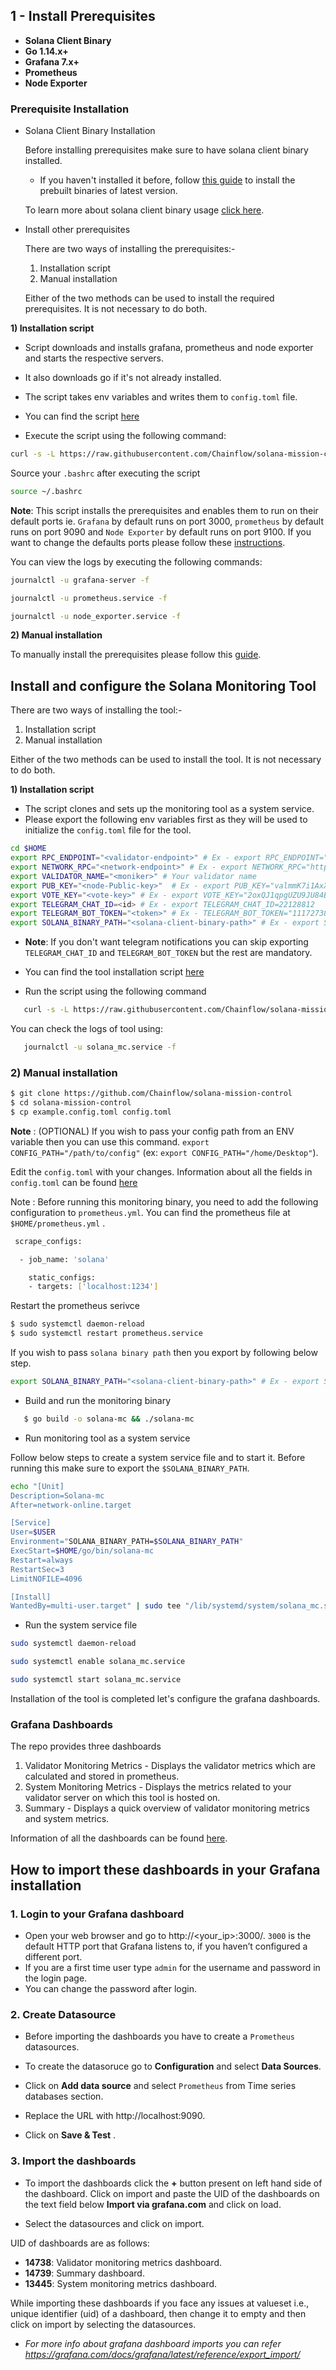 ## 1 - Install Prerequisites

- **Solana Client Binary**
- **Go 1.14.x+**
- **Grafana 7.x+**
- **Prometheus**
- **Node Exporter**

### Prerequisite Installation

 - Solana Client Binary Installation 

   Before installing prerequisites make sure to have solana client binary installed.
   - If you haven't installed it before, follow [this guide](https://docs.solana.com/cli/install-solana-cli-tools#download-prebuilt-binaries) to install the prebuilt binaries of latest version.

   To learn more about solana client binary usage [click here](https://github.com/Chainflow/solana-mission-control/blob/main/docs/prereq-manual.md#install-solana-client).

 - Install other prerequisites

   There are two ways of installing the prerequisites:-

   1. Installation script
   2. Manual installation

   Either of the two methods can be used to install the required prerequisites. It is not necessary to do both.

**1) Installation script**

   - Script downloads and installs grafana, prometheus and node exporter and starts the respective servers.
   - It also downloads go if it's not already installed.
   - The script takes env variables and writes them to `config.toml` file.
   
   - You can find the script [here](./scripts/install_script.sh)
   - Execute the script using the following command:

   ```sh
   curl -s -L https://raw.githubusercontent.com/Chainflow/solana-mission-control/main/scripts/install_script.sh | bash
   ```
   Source your `.bashrc` after executing the script

   ```sh
   source ~/.bashrc
   ```
   **Note**: This script installs the prerequisites and enables them to run on their default ports ie. `Grafana` by default runs on port 3000, `prometheus` by default runs on port 9090 and `Node Exporter` by default runs on port 9100. If you want to change the defaults ports please follow these [instructions](./docs/custom-port.md).

   You can view the logs by executing the following commands:
   ```bash
   journalctl -u grafana-server -f

   journalctl -u prometheus.service -f

   journalctl -u node_exporter.service -f
   ```

**2) Manual installation**

To manually install the prerequisites please follow this [guide](./docs/prereq-manual.md).
 
## Install and configure the Solana Monitoring Tool

There are two ways of installing the tool:-

1. Installation script
2. Manual installation

Either of the two methods can be used to install the tool. It is not necessary to do both.

**1) Installation script**

  - The script clones and sets up the monitoring tool as a system service.
  - Please export the following env variables first as they will be used to initialize the `config.toml` file for the tool.
  ```sh
  cd $HOME
  export RPC_ENDPOINT="<validator-endpoint>" # Ex - export RPC_ENDPOINT="https://api.rpc.solana.com"
  export NETWORK_RPC="<network-endpoint>" # Ex - export NETWORK_RPC="https://api.rpc.com"
  export VALIDATOR_NAME="<moniker>" # Your validator name
  export PUB_KEY="<node-Public-key>"  # Ex - export PUB_KEY="valmmK7i1AxXeiTtQgQZhQNiXYU84ULeaYF1EH1pa"
  export VOTE_KEY="<vote-key>" # Ex - export VOTE_KEY="2oxQJ1qpgUZU9JU84BHaoM1GzHkYfRDgDQY9dpH5mghh"
  export TELEGRAM_CHAT_ID=<id> # Ex - export TELEGRAM_CHAT_ID=22128812
  export TELEGRAM_BOT_TOKEN="<token>" # Ex - TELEGRAM_BOT_TOKEN="1117273891:AAE12xZU5x4JRj5YSF5LBeu1fPF0T4xj-UI"
  export SOLANA_BINARY_PATH="<solana-client-binary-path>" # Ex - export SOLANA_BINARY_PATH="/home/ubuntu/.local/share/solana/install/active_release/bin/solana"
```
- **Note**: If you don't want telegram notifications you can skip exporting `TELEGRAM_CHAT_ID` and `TELEGRAM_BOT_TOKEN` but the rest are mandatory.

- You can find the tool installation script [here](./scripts/tool_installation.sh)
- Run the script using the following command

```sh
   curl -s -L https://raw.githubusercontent.com/Chainflow/solana-mission-control/main/scripts/tool_installation.sh | bash
```
You can check the logs of tool using:
```sh
   journalctl -u solana_mc.service -f
```
### 2) Manual installation

```bash
$ git clone https://github.com/Chainflow/solana-mission-control
$ cd solana-mission-control
$ cp example.config.toml config.toml
```

**Note** : (OPTIONAL) If you wish to pass your config path from an ENV variable then you can use this command. `export CONFIG_PATH="/path/to/config"` (ex: `export CONFIG_PATH="/home/Desktop"`).

Edit the `config.toml` with your changes. Information about all the fields in `config.toml` can be found [here](./docs/config-desc.md)

Note : Before running this monitoring binary, you need to add the following configuration to `prometheus.yml`. You can find the prometheus file at `$HOME/prometheus.yml` .

```sh
 scrape_configs:

  - job_name: 'solana'

    static_configs:
    - targets: ['localhost:1234']

```

Restart the prometheus serivce

```sh 
$ sudo systemctl daemon-reload
$ sudo systemctl restart prometheus.service
```

If you wish to pass `solana binary path` then you export by following below step.
```sh
export SOLANA_BINARY_PATH="<solana-client-binary-path>" # Ex - export SOLANA_BINARY_PATH="/home/ubuntu/.local/share/solana/install/active_release/bin/solana"
```

- Build and run the monitoring binary

```sh
   $ go build -o solana-mc && ./solana-mc
```

- Run monitoring tool as a system service

Follow below steps to create a system service file and to start it.
Before running this make sure to export the `$SOLANA_BINARY_PATH`.

```sh
echo "[Unit]
Description=Solana-mc
After=network-online.target

[Service]
User=$USER
Environment="SOLANA_BINARY_PATH=$SOLANA_BINARY_PATH"
ExecStart=$HOME/go/bin/solana-mc
Restart=always
RestartSec=3
LimitNOFILE=4096

[Install]
WantedBy=multi-user.target" | sudo tee "/lib/systemd/system/solana_mc.service"
```
- Run the system service file
```sh
sudo systemctl daemon-reload

sudo systemctl enable solana_mc.service

sudo systemctl start solana_mc.service
````

Installation of the tool is completed let's configure the grafana dashboards.

### Grafana Dashboards

The repo provides three dashboards

1. Validator Monitoring Metrics - Displays the validator metrics which are calculated and stored in prometheus.
2. System Monitoring Metrics - Displays the metrics related to your validator server on which this tool is hosted on.
3. Summary - Displays a quick overview of validator monitoring metrics and system metrics.

Information of all the dashboards can be found [here](./docs/dashboard-desc.md).

## How to import these dashboards in your Grafana installation

### 1. Login to your Grafana dashboard
- Open your web browser and go to http://<your_ip>:3000/. `3000` is the default HTTP port that Grafana listens to, if you haven’t configured a different port.
- If you are a first time user type `admin` for the username and password in the login page.
- You can change the password after login.

### 2. Create Datasource

- Before importing the dashboards you have to create a `Prometheus` datasources.

- To create the datasoruce go to **Configuration** and select **Data Sources**.

- Click on **Add data source** and select `Prometheus` from Time series databases section.

- Replace the URL with http://localhost:9090. 

- Click on **Save & Test** .

### 3. Import the dashboards

- To import the dashboards click the **+** button present on left hand side of the dashboard. Click on import and paste the UID of the dashboards on the text field below **Import via grafana.com** and click on load. 

- Select the datasources and click on import.

UID of dashboards are as follows:

 - **14738**: Validator monitoring metrics dashboard.
 - **14739**: Summary dashboard.
 - **13445**: System monitoring metrics dashboard.

 While importing these dashboards if you face any issues at valueset i.e., unique identifier (uid) of a dashboard, then change it to empty and then click on import by selecting the datasources.


- *For more info about grafana dashboard imports you can refer https://grafana.com/docs/grafana/latest/reference/export_import/*
